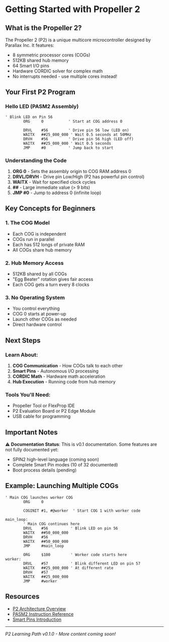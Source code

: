 # Getting Started with Propeller 2

## What is the Propeller 2?

The Propeller 2 (P2) is a unique multicore microcontroller designed by Parallax Inc. It features:
- 8 symmetric processor cores (COGs)
- 512KB shared hub memory
- 64 Smart I/O pins
- Hardware CORDIC solver for complex math
- No interrupts needed - use multiple cores instead!

## Your First P2 Program

### Hello LED (PASM2 Assembly)

```pasm2
' Blink LED on Pin 56
        ORG     0           ' Start at COG address 0
        
        DRVL    #56         ' Drive pin 56 low (LED on)
        WAITX   ##25_000_000 ' Wait 0.5 seconds at 50MHz
        DRVH    #56         ' Drive pin 56 high (LED off)  
        WAITX   ##25_000_000 ' Wait 0.5 seconds
        JMP     #0          ' Jump back to start
```

### Understanding the Code

1. **ORG 0** - Sets the assembly origin to COG RAM address 0
2. **DRVL/DRVH** - Drive pin Low/High (P2 has powerful pin control)
3. **WAITX** - Wait for specified clock cycles
4. **##** - Large immediate value (> 9 bits)
5. **JMP #0** - Jump to address 0 (infinite loop)

## Key Concepts for Beginners

### 1. The COG Model
- Each COG is independent
- COGs run in parallel
- Each has 512 longs of private RAM
- All COGs share hub memory

### 2. Hub Memory Access
- 512KB shared by all COGs
- "Egg Beater" rotation gives fair access
- Each COG gets a turn every 8 clocks

### 3. No Operating System
- You control everything
- COG 0 starts at power-up
- Launch other COGs as needed
- Direct hardware control

## Next Steps

### Learn About:
1. **COG Communication** - How COGs talk to each other
2. **Smart Pins** - Autonomous I/O processing  
3. **CORDIC Math** - Hardware math acceleration
4. **Hub Execution** - Running code from hub memory

### Tools You'll Need:
- Propeller Tool or FlexProp IDE
- P2 Evaluation Board or P2 Edge Module
- USB cable for programming

## Important Notes

⚠️ **Documentation Status**: This is v0.1 documentation. Some features are not fully documented yet:
- SPIN2 high-level language (coming soon)
- Complete Smart Pin modes (10 of 32 documented)
- Boot process details (pending)

## Example: Launching Multiple COGs

```pasm2
' Main COG launches worker COG
        ORG     0
        
        COGINIT #1, #@worker  ' Start COG 1 with worker code
        
main_loop:
        ' Main COG continues here
        DRVL    #56          ' Blink LED on pin 56
        WAITX   ##50_000_000
        DRVH    #56
        WAITX   ##50_000_000
        JMP     #main_loop
        
        ORG     $100         ' Worker code starts here
worker:
        DRVL    #57          ' Blink different LED on pin 57
        WAITX   ##25_000_000 ' At different rate
        DRVH    #57
        WAITX   ##25_000_000
        JMP     #worker
```

## Resources

- [P2 Architecture Overview](../../developer-reference/architecture.md)
- [PASM2 Instruction Reference](../../quick-reference/pasm2-instructions.md)
- [Smart Pins Introduction](../../developer-reference/smart-pins-intro.md)

---

*P2 Learning Path v0.1.0 - More content coming soon!*